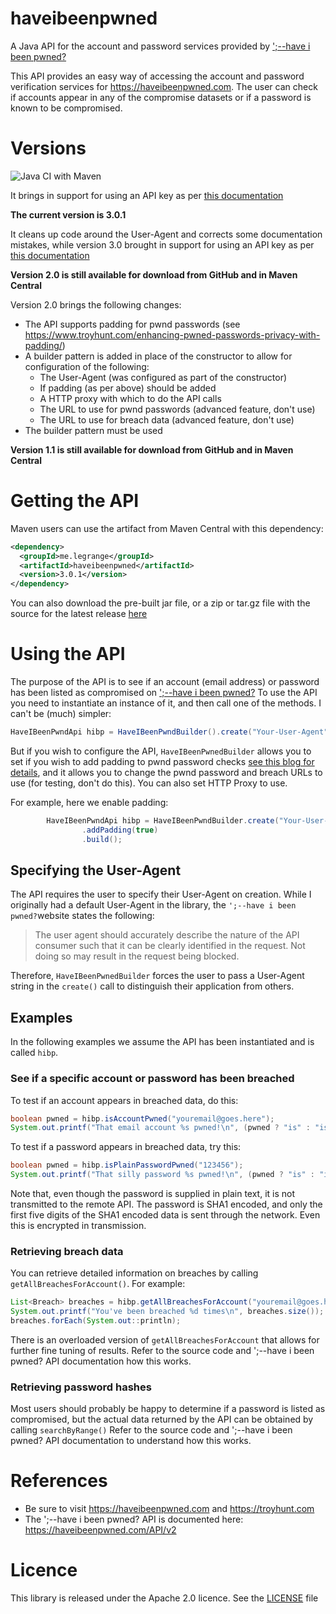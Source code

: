 # haveibeenpwned
A Java API for the account and password services provided by [';--have i been pwned?](https://haveibeenpwned.com)

This API provides an easy way of accessing the account and password verification services for https://haveibeenpwned.com. The user can check if accounts appear in any of the compromise datasets or if a password is known to be compromised. 

# Versions

![Java CI with Maven](https://github.com/GideonLeGrange/haveibeenpwned/workflows/Java%20CI%20with%20Maven/badge.svg)

It brings in support for using an API key as per [this documentation](https://haveibeenpwned.com/API/v3)

**The current version is 3.0.1**

It cleans up code around the User-Agent and corrects some documentation mistakes, while version 3.0 
brought in support for using an API key as per [this documentation](https://haveibeenpwned.com/API/v3)

**Version 2.0 is still available for download from GitHub and in Maven Central**

Version 2.0 brings the following changes: 
* The API supports padding for pwnd passwords (see https://www.troyhunt.com/enhancing-pwned-passwords-privacy-with-padding/)
* A builder pattern is added in place of the constructor to allow for configuration of the following:
  * The User-Agent (was configured as part of the constructor)
  * If padding (as per above) should be added 
  * A HTTP proxy with which to do the API calls 
  * The URL to use for pwnd passwords (advanced feature, don't use)
  * The URL to use for breach data (advanced feature, don't use)
* The builder pattern must be used 

**Version 1.1 is still available for download from GitHub and in Maven Central**

  
# Getting the API

Maven users can use the artifact from Maven Central with this dependency:

```xml
<dependency>
  <groupId>me.legrange</groupId>
  <artifactId>haveibeenpwned</artifactId>
  <version>3.0.1</version>
</dependency>
```

You can also download the pre-built jar file, or a zip or tar.gz file with the source for the latest release [here](https://github.com/GideonLeGrange/haveibeenpwned/releases/latest)

# Using the API

The purpose of the API is to see if an account (email address) or password has been listed as compromised on [';--have i been pwned?](https://haveibeenpwned.com)
To use the API you need to instantiate an instance of it, and then call one of the methods. I can't be (much) simpler:

```java
HaveIBeenPwndApi hibp = HaveIBeenPwndBuilder().create("Your-User-Agent").build();
```

But if you wish to configure the API, `HaveIBeenPwnedBuilder` allows you to set if you wish to add padding to
pwnd password checks [see this blog for details](https://www.troyhunt.com/enhancing-pwned-passwords-privacy-with-padding/),
and it allows you to change the pwnd password and breach URLs to use (for testing, don't do this). You can 
also set HTTP Proxy to use. 

For example, here we enable padding:

```java
        HaveIBeenPwndApi hibp = HaveIBeenPwndBuilder.create("Your-User-Agent")
                .addPadding(true)
                .build();
```

## Specifying the User-Agent 

The API requires the user to specify their User-Agent on creation. While I originally had a default User-Agent 
in the library, the `';--have i been pwned?`website states the following:

>The user agent should accurately describe the nature of the API consumer such that it can be clearly 
>identified in the request. Not doing so may result in the request being blocked.

Therefore, `HaveIBeenPwnedBuilder` forces the user to pass a User-Agent string in the `create()` call to
distinguish their application from others. 

## Examples 

In the following examples we assume the API has been instantiated and is called ```hibp```. 

### See if a specific account or password has been breached

To test if an account appears in breached data, do this:

```java
boolean pwned = hibp.isAccountPwned("youremail@goes.here");
System.out.printf("That email account %s pwned!\n", (pwned ? "is" : "isn't"));
```

To test if a password appears in breached data, try this:

```java 
boolean pwned = hibp.isPlainPasswordPwned("123456");
System.out.printf("That silly password %s pwned!\n", (pwned ? "is" : "isn't"));
```

Note that, even though the password is supplied in plain text, it is not transmitted to the remote API. The
password is SHA1 encoded, and only the first five digits of the SHA1 encoded data is sent through the network. 
Even this is encrypted in transmission. 

### Retrieving breach data 

You can retrieve detailed information on breaches by calling ```getAllBreachesForAccount()```. For example:

```java 
List<Breach> breaches = hibp.getAllBreachesForAccount("youremail@goes.here");
System.out.printf("You've been breached %d times\n", breaches.size());
breaches.forEach(System.out::println);
```

There is an overloaded version of ```getAllBreachesForAccount``` that allows for further fine tuning of results. Refer to the
source code and ';--have i been pwned? API documentation how this works. 

### Retrieving password hashes 

Most users should probably be happy to determine if a password is listed as compromised, but the actual data returned by the API 
can be obtained by calling ```searchByRange()``` Refer to the source code and ';--have i been pwned? API documentation to understand how this works. 

# References

* Be sure to visit https://haveibeenpwned.com and https://troyhunt.com 
* The ';--have i been pwned? API is documented here: https://haveibeenpwned.com/API/v2

# Licence

This library is released under the Apache 2.0 licence. See the [LICENSE](LICENSE) file
